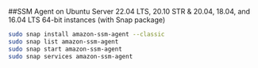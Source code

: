 

##SSM Agent on Ubuntu Server 22.04 LTS, 20.10 STR & 20.04, 18.04, and 16.04 LTS 64-bit instances (with Snap package)

```sh
sudo snap install amazon-ssm-agent --classic
sudo snap list amazon-ssm-agent
sudo snap start amazon-ssm-agent
sudo snap services amazon-ssm-agent
```